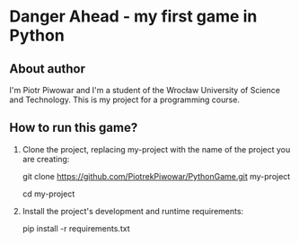 # Danger Ahead - my first game in Python

## About author
I'm Piotr Piwowar and I'm a student of the Wrocław University of Science and Technology. This is my project for a programming course.

## How to run this game?
1. Clone the project, replacing my-project with the name of the project you are creating: 

    git clone https://github.com/PiotrekPiwowar/PythonGame.git my-project 
    
    cd my-project
2. Install the project's development and runtime requirements: 

    pip install -r requirements.txt
